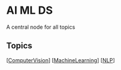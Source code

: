 # AI ML DS

A central node for all topics

## Topics

[[ComputerVision]]
[[MachineLearning]]
[[NLP]]

[//begin]: # "Autogenerated link references for markdown compatibility"
[ComputerVision]: ComputerVision "Computer Vision"
[MachineLearning]: MachineLearning "Machine Learning"
[NLP]: NLP "NLP"
[//end]: # "Autogenerated link references"